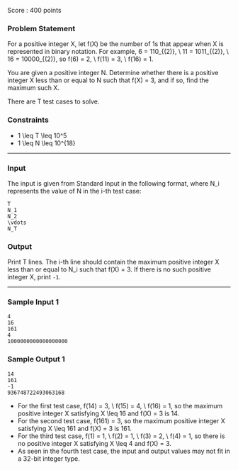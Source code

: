 Score : 400 points

### Problem Statement

For a positive integer X, let f(X) be the number of 1s that appear when X is represented in binary notation.
For example, 6 = 110\_{(2)}, \ 11 = 1011\_{(2)}, \ 16 = 10000\_{(2)}, so f(6) = 2, \ f(11) = 3, \ f(16) = 1.

You are given a positive integer N.
Determine whether there is a positive integer X less than or equal to N such that f(X) = 3, and if so, find the maximum such X.

There are T test cases to solve.

### Constraints

* 1 \leq T \leq 10^5
* 1 \leq N \leq 10^{18}

---

### Input

The input is given from Standard Input in the following format, where N\_i represents the value of N in the i-th test case:

```
T
N_1
N_2
\vdots
N_T
```

### Output

Print T lines.
The i-th line should contain the maximum positive integer X less than or equal to N\_i such that f(X) = 3.
If there is no such positive integer X, print `-1`.

---

### Sample Input 1

```
4
16
161
4
1000000000000000000
```

### Sample Output 1

```
14
161
-1
936748722493063168
```

* For the first test case, f(14) = 3, \ f(15) = 4, \ f(16) = 1, so the maximum positive integer X satisfying X \leq 16 and f(X) = 3 is 14.
* For the second test case, f(161) = 3, so the maximum positive integer X satisfying X \leq 161 and f(X) = 3 is 161.
* For the third test case, f(1) = 1, \ f(2) = 1, \ f(3) = 2, \ f(4) = 1, so there is no positive integer X satisfying X \leq 4 and f(X) = 3.
* As seen in the fourth test case, the input and output values may not fit in a 32-bit integer type.